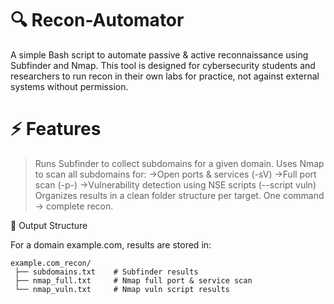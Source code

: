 # 🔍 Recon-Automator
A simple Bash script to automate passive & active reconnaissance using Subfinder
and Nmap. This tool is designed for cybersecurity students and researchers to run recon in their own labs for practice, not against external systems without permission.

# ⚡ Features
> Runs Subfinder to collect subdomains for a given domain.
> Uses Nmap to scan all subdomains for:
  ->Open ports & services (-sV)
  ->Full port scan (-p-)
  ->Vulnerability detection using NSE scripts (--script vuln)
> Organizes results in a clean folder structure per target.
> One command → complete recon.

📂 Output Structure

For a domain example.com, results are stored in:
```
example.com_recon/
 ├── subdomains.txt    # Subfinder results
 ├── nmap_full.txt     # Nmap full port & service scan
 └── nmap_vuln.txt     # Nmap vuln script results
```

